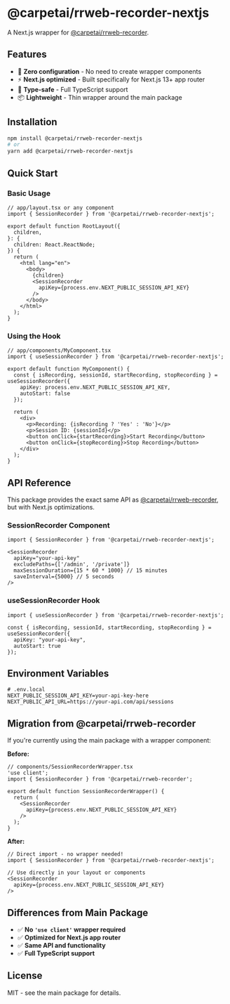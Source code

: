 # @carpetai/rrweb-recorder-nextjs

A Next.js wrapper for [@carpetai/rrweb-recorder](https://github.com/carpetai/rrweb-recorder).

## Features

- 🚀 **Zero configuration** - No need to create wrapper components
- ⚡ **Next.js optimized** - Built specifically for Next.js 13+ app router
- 🎯 **Type-safe** - Full TypeScript support
- 📦 **Lightweight** - Thin wrapper around the main package

## Installation

```bash
npm install @carpetai/rrweb-recorder-nextjs
# or
yarn add @carpetai/rrweb-recorder-nextjs
```

## Quick Start

### Basic Usage

```tsx
// app/layout.tsx or any component
import { SessionRecorder } from '@carpetai/rrweb-recorder-nextjs';

export default function RootLayout({
  children,
}: {
  children: React.ReactNode;
}) {
  return (
    <html lang="en">
      <body>
        {children}
        <SessionRecorder 
          apiKey={process.env.NEXT_PUBLIC_SESSION_API_KEY}
        />
      </body>
    </html>
  );
}
```

### Using the Hook

```tsx
// app/components/MyComponent.tsx
import { useSessionRecorder } from '@carpetai/rrweb-recorder-nextjs';

export default function MyComponent() {
  const { isRecording, sessionId, startRecording, stopRecording } = useSessionRecorder({
    apiKey: process.env.NEXT_PUBLIC_SESSION_API_KEY,
    autoStart: false
  });

  return (
    <div>
      <p>Recording: {isRecording ? 'Yes' : 'No'}</p>
      <p>Session ID: {sessionId}</p>
      <button onClick={startRecording}>Start Recording</button>
      <button onClick={stopRecording}>Stop Recording</button>
    </div>
  );
}
```

## API Reference

This package provides the exact same API as [@carpetai/rrweb-recorder](https://github.com/carpetai/rrweb-recorder), but with Next.js optimizations.

### SessionRecorder Component

```tsx
import { SessionRecorder } from '@carpetai/rrweb-recorder-nextjs';

<SessionRecorder 
  apiKey="your-api-key"
  excludePaths={['/admin', '/private']}
  maxSessionDuration={15 * 60 * 1000} // 15 minutes
  saveInterval={5000} // 5 seconds
/>
```

### useSessionRecorder Hook

```tsx
import { useSessionRecorder } from '@carpetai/rrweb-recorder-nextjs';

const { isRecording, sessionId, startRecording, stopRecording } = useSessionRecorder({
  apiKey: "your-api-key",
  autoStart: true
});
```

## Environment Variables

```env
# .env.local
NEXT_PUBLIC_SESSION_API_KEY=your-api-key-here
NEXT_PUBLIC_API_URL=https://your-api.com/api/sessions
```

## Migration from @carpetai/rrweb-recorder

If you're currently using the main package with a wrapper component:

**Before:**
```tsx
// components/SessionRecorderWrapper.tsx
'use client';
import { SessionRecorder } from '@carpetai/rrweb-recorder';

export default function SessionRecorderWrapper() {
  return (
    <SessionRecorder 
      apiKey={process.env.NEXT_PUBLIC_SESSION_API_KEY}
    />
  );
}
```

**After:**
```tsx
// Direct import - no wrapper needed!
import { SessionRecorder } from '@carpetai/rrweb-recorder-nextjs';

// Use directly in your layout or components
<SessionRecorder 
  apiKey={process.env.NEXT_PUBLIC_SESSION_API_KEY}
/>
```

## Differences from Main Package

- ✅ **No `'use client'` wrapper required**
- ✅ **Optimized for Next.js app router**
- ✅ **Same API and functionality**
- ✅ **Full TypeScript support**

## License

MIT - see the main package for details. 